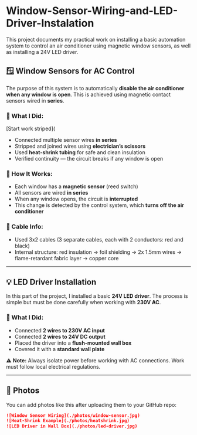 # Window-Sensor-Wiring-and-LED-Driver-Instalation

This project documents my practical work on installing a basic automation system to control an air conditioner using magnetic window sensors, as well as installing a 24V LED driver.

## 🪟 Window Sensors for AC Control

The purpose of this system is to automatically **disable the air conditioner when any window is open**. This is achieved using magnetic contact sensors wired in **series**.

### 🔧 What I Did:

[Start work striped](
- Connected multiple sensor wires **in series** 
- Stripped and joined wires using **electrician’s scissors**
- Used **heat-shrink tubing** for safe and clean insulation
- Verified continuity — the circuit breaks if any window is open

### 🧠 How It Works:
- Each window has a **magnetic sensor** (reed switch)
- All sensors are wired **in series**
- When any window opens, the circuit is **interrupted**
- This change is detected by the control system, which **turns off the air conditioner**

### 🧵 Cable Info:
- Used 3x2 cables (3 separate cables, each with 2 conductors: red and black)
- Internal structure: red insulation → foil shielding → 2x 1.5mm wires → flame-retardant fabric layer → copper core

---

## 💡 LED Driver Installation

In this part of the project, I installed a basic **24V LED driver**. The process is simple but must be done carefully when working with **230V AC**.

### 🔧 What I Did:
- Connected **2 wires to 230V AC input**
- Connected **2 wires to 24V DC output**
- Placed the driver into a **flush-mounted wall box**
- Covered it with a **standard wall plate**

⚠️ **Note:** Always isolate power before working with AC connections. Work must follow local electrical regulations.

---

## 📸 Photos

You can add photos like this after uploading them to your GitHub repo:

```markdown
![Window Sensor Wiring](./photos/window-sensor.jpg)
![Heat-Shrink Example](./photos/heatshrink.jpg)
![LED Driver in Wall Box](./photos/led-driver.jpg)

